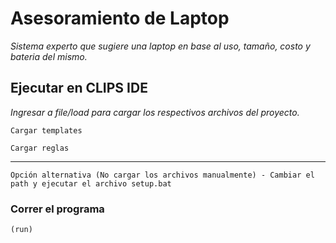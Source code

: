 ﻿# Asesoramiento de Laptop

_Sistema experto que sugiere una laptop en base al uso, tamaño, costo y bateria del mismo._

## Ejecutar en CLIPS IDE 

_Ingresar a file/load para cargar los respectivos archivos del proyecto._

``` 
Cargar templates 
```

``` 
Cargar reglas 
```
***
``` 
Opción alternativa (No cargar los archivos manualmente) - Cambiar el path y ejecutar el archivo setup.bat 
```

### Correr el programa 

```
(run)
```
